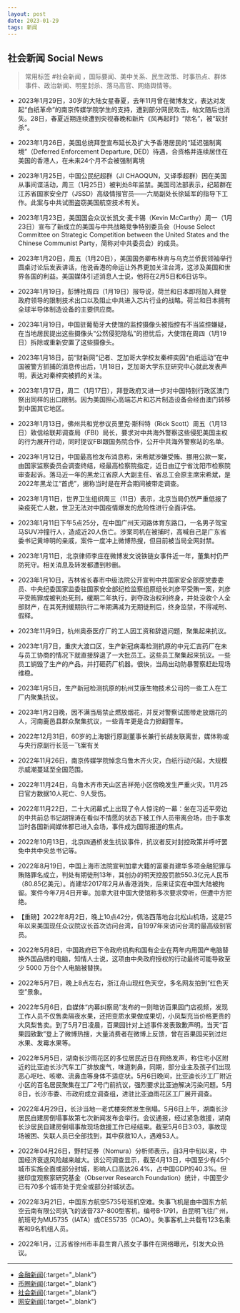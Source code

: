```yaml
---
layout: post
date: 2023-01-29
tags: 新闻
---
```


## 社会新闻 Social News
> 常用标签 #社会新闻 ，国际要闻、美中关系、民生政策、时事热点、群体事件、政治新闻、明星封杀、落马高官、网络舆情等。


- 2023年1月29日，30岁的大陆女星春夏，去年11月曾在微博发文，表达对发起“白纸革命”的南京传媒学院学生的支持，遭到部分网民攻击，帖文随后也消失。28日，春夏近期连续遭到央视春晚和新片《风再起时》“除名”，被“软封杀”。

- 2023年1月26日，美国总统拜登宣布延长及扩大予香港居民的“延迟强制离境”（Deferred Enforcement Departure, DED）待遇，合资格并连续居住在美国的香港人，在未来24个月不会被强制离境

- 2023年1月25日，中国公民纪超群（JI CHAOQUN，又译季超群）因在美国从事间谍活动，周三（1月25日）被判处8年监禁。美国司法部表示，纪超群在江苏省国家安全厅（JSSD）高级情报官员——六局副处长徐延军的指导下工作。此案与中共试图盗窃美国航空技术有关。

- 2023年1月23日，美国国会众议长凯文‧麦卡锡（Kevin McCarthy）周一（1月23日）宣布了新成立的美国与中共战略竞争特别委员会（House Select Committee on Strategic Competition between the United States and the Chinese Communist Party，简称对中共委员会）的成员。

- 2023年1月20日，周五（1月20日），美国国务卿布林肯与乌克兰侨民领袖举行圆桌讨论后发表讲话，他说香港的命运让外界更加关注台湾，这涉及美国和世界各国的利益。美国媒体引述消息人士说，他将在2月5日和6日访华。

- 2023年1月19日，彭博社周四（1月19日）报导说，荷兰和日本即将加入拜登政府领导的限制技术出口以及阻止中共进入芯片行业的战略。荷兰和日本拥有全球半导体制造设备的主要供应商。

- 2023年1月19日，中国驻葡萄牙大使馆的监控摄像头被指控有不当监控嫌疑，在当地居民提出这些摄像头“公然侵犯隐私”的担忧后，大使馆在周四（1月19日）拆除或重新安置了这些摄像头。

- 2023年1月18日，前“财新网”记者、芝加哥大学校友秦梓奕因“白纸运动”在中国被警方抓捕的消息传出后，1月18日，芝加哥大学东亚研究中心就此发表声明，表达对秦梓奕被抓的关注。

- 2023年1月17日，周二（1月17日），拜登政府又进一步对中国特别行政区澳门祭出同样的出口限制。因为美国担心高端芯片和芯片制造设备会经由澳门转移到中国其它地区。


- 2023年1月13日，佛州共和党参议员里克‧斯科特（Rick Scott）周五（1月13日）致信给联邦调查局（FBI）局长，要求对中共海外警察这些侵犯美国主权的行为展开行动，同时提议FBI跟国务院合作，公开中共海外警察站的名单。

- 2023年1月12日，中国最高检发布消息称，宋希斌涉嫌受贿、挪用公款一案，由国家监察委员会调查终结，经最高检察院指定，近日由辽宁省沈阳市检察院审查起诉。落马近一年的黑龙江省原人大副主任、省总工会原主席宋希斌，是2022年黑龙江“首虎”，据称当时是在开会期间被带走调查。

- 2023年1月11日，世界卫生组织周三（11日）表示，北京当局仍然严重低报了染疫死亡人数，世卫无法对中国疫情爆发的危险性进行全面评估。

- 2023年1月11日下午5点25分，在中国广州天河路体育东路口，一名男子驾宝马SUV冲撞行人，造成近20人伤亡。涉案司机在被捕时，高喊自己是广东省委书记黄坤明的亲戚，案件一度冲上微博热搜，但目前被当局全网封禁。

- 2023年1月11日，北京律师李庄在微博发文说铁链女事件近一年，董集村仍严防死守。相关消息及转发都遭到秒删。

- 2023年1月10日，吉林省长春市中级法院公开宣判中共国家安全部原党委委员、中央纪委国家监委驻国家安全部纪检监察组原组长刘彦平受贿一案，刘彦平受贿罪成被判处死刑，缓期二年执行，剥夺政治权利终身，并处没收个人全部财产，在其死刑缓期执行二年期满减为无期徒刑后，终身监禁，不得减刑、假释。

- 2023年11月9日，杭州奥泰医疗厂的工人因工资和辞退问题，聚集起来抗议。

- 2023年1月7日，重庆大渡口区，生产新冠病毒检测抗原的中元汇吉药厂在未与员工协商的情况下就直接辞退了一大批员工。这些员工聚集起来抗议。一些员工销毁了生产的产品，并打砸药厂机器。很快，当局出动防暴警察赶赴现场维稳。

- 2023年1月5日，生产新冠检测抗原的杭州艾康生物技术公司的一些工人在工厂内聚集抗议。

- 2023年1月2日晚，因不满当局禁止燃放烟花，并反对警察试图带走放烟花的人，河南鹿邑县群众聚集抗议，一些青年更是合力掀翻警车。

- 2022年12月31日，60岁的上海银行原副董事长兼行长胡友联离世，媒体称或与央行原副行长范一飞案有关

- 2022年11月26日，南京传媒学院悼念乌鲁木齐火灾，白纸行动兴起，大规模示威潮蔓延至全国范围。

- 2022年11月24日，乌鲁木齐市天山区吉祥苑小区傍晚发生严重火灾。11月25日官方数据10人死亡、9人受伤。

- 2022年11月22日，二十大闭幕式上出现了令人惊诧的一幕：坐在习近平旁边的中共前总书记胡锦涛在看似不情愿的状态下被工作人员带离会场，由于事发当时各国新闻媒体都已进入会场，事件成为国际报道的焦点。

- 2022年10月13日，北京四通桥发生抗议事件，抗议者反对封控政策并呼吁罢免中共中央总书记等。

- 2022年8月19日，中国上海市法院宣判加拿大籍的富豪肖建华多项金融犯罪与贿赂罪名成立，判处有期徒刑13年，其创办的明天控股罚款550.3亿元人民币（80.85亿美元）。肖建华2017年2月从香港消失，后来证实在中国大陆被拘留。案件今年7月4日开审。加拿大驻中国大使馆称多次要求旁听，但遭中方拒绝。


- 【重磅】2022年8月2日，晚上10点42分，佩洛西落地台北松山机场，这是25年以来美国现任众议院议长首次访问台湾，自1997年来访问台湾的最高级别官员。

- 2022年5月8日，中国政府已下令政府机构和国有企业在两年内用国产电脑替换外国品牌的电脑，知情人士说，这项由中央政府授权的行动最终可能导致至少 5000 万台个人电脑被替换。

- 2022年5月7日，晚上8点左右，浙江舟山现红色天空，多名网友拍到“红色天空”景象。
- 2022年5月6日，自媒体“内幕纠察局”发布的一则暗访百果园门店视频，发现工作人员不仅售卖隔夜水果，还把变质水果做成果切，小凤梨充当价格更贵的大凤梨售卖。到了5月7日凌晨，百果园针对上述事件发表致歉声明。当天“百果园致歉”登上了微博热搜，大量消费者在微博上反馈，曾在百果园买到过烂水果、发霉水果等。

- 2022年5月5日，湖南长沙雨花区的多位居民近日在网络发声，称住宅小区附近的比亚迪长沙汽车工厂排放废气，味道刺鼻，同期，部分业主及孩子们出现恶心呕吐、咳嗽、流鼻血等身体不适症状。5月6日晚间，比亚迪长沙工厂附近小区的百名居民聚集在工厂2号门前抗议，强烈要求比亚迪解决污染问题。5月8日，长沙市委、市政府成立调查组，进驻比亚迪雨花区工厂展开调查。

- 2022年4月29日，长沙当地一老式楼突然发生倒塌。5月6日上午，湖南长沙居民自建房倒塌事故第七次新闻发布会举行。会议通报，经过紧急救援，湖南长沙居民自建房倒塌事故现场救援工作已经结束。截至5月6日3:03，事故现场被困、失联人员已全部找到，其中获救10人，遇难53人。
- 2022年04月26日，野村证券（Nomura）分析师表示，自3月中旬以来，中国经济衰退风险越来越大。该公司调查显示，截至4月13日，中国至少有45个城市实施全面或部分封城，影响人口高达26.4%，占中国GDP的40.3%。但据印度观察家研究基金（Observer Research Foundation）统计，中国至少已有70多个城市处于完全或部分封城状态。

- 2022年3月21日，中国东方航空5735号班机空难。失事飞机是由中国东方航空云南有限公司执飞的波音737-800型客机，编号B-1791，自昆明飞往广州，航班号为MU5735（IATA）或CES5735（ICAO）。失事客机上共载有123名乘客和9名机组人员。

- 2022年1月，江苏省徐州市丰县生育八孩女子事件在网络曝光，引发大众热议。


----------------------------

- [金融新闻](https://hcntomoon.github.io/%E9%87%91%E8%9E%8D%E6%96%B0%E9%97%BB){:target="_blank"} 
- [币圈新闻](https://hcntomoon.github.io/%E5%B8%81%E5%9C%88%E6%96%B0%E9%97%BB){:target="_blank"} 
- [社会新闻](https://hcntomoon.github.io/%E7%A4%BE%E4%BC%9A%E6%96%B0%E9%97%BB){:target="_blank"} 
- [网安新闻](https://hcntomoon.github.io/%E7%BD%91%E5%AE%89%E6%96%B0%E9%97%BB){:target="_blank"}


